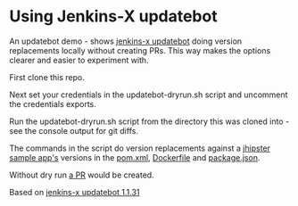 
# Using Jenkins-X updatebot

An updatebot demo - shows [jenkins-x updatebot](https://github.com/jenkins-x/updatebot) doing version replacements locally without creating PRs. This way makes the options clearer and easier to experiment with.

First clone this repo.

Next set your credentials in the updatebot-dryrun.sh script and uncomment the credentials exports.

Run the updatebot-dryrun.sh script from the directory this was cloned into - see the console output for git diffs.

The commands in the script do version replacements against a [jhipster sample app's](https://github.com/ryandawsonuk/jhipster-sample-app) versions in the [pom.xml](https://github.com/ryandawsonuk/jhipster-sample-app/blob/master/pom.xml), [Dockerfile](https://github.com/ryandawsonuk/jhipster-sample-app/blob/master/Dockerfile) and [package.json](https://github.com/ryandawsonuk/jhipster-sample-app/blob/master/package.json).

Without dry run [a PR](https://github.com/ryandawsonuk/jhipster-sample-app/pull/1/files) would be created.

Based on [jenkins-x updatebot 1.1.31](https://mvnrepository.com/artifact/io.jenkins.updatebot/updatebot/1.1.31)